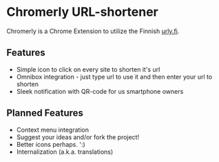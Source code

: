 Chromerly URL-shortener
=======================
Chromerly is a Chrome Extension to utilize the Finnish [urly.fi](http://urly.fi/).

Features
--------
* Simple icon to click on every site to shorten it's url
* Omnibox integration - just type url to use it and then enter your url to shorten
* Sleek notification with QR-code for us smartphone owners

Planned Features
----------------
* Context menu integration
* Suggest your ideas and/or fork the project!
* Better icons perhaps. ':)
* Internalization (a.k.a. translations)